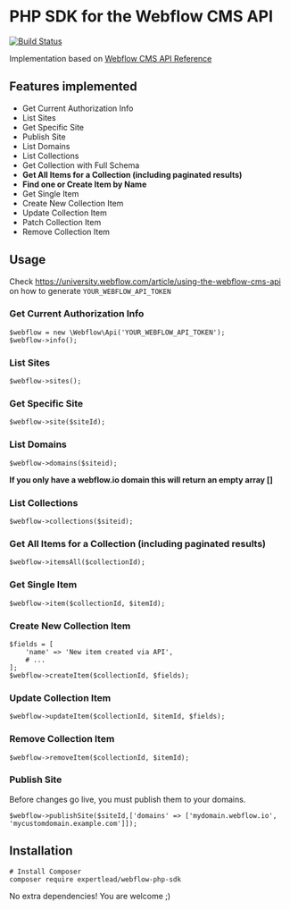 # PHP SDK for the Webflow CMS API

[![Build Status](https://travis-ci.com/expertlead/webflow-php-sdk.svg?branch=master)](https://travis-ci.com/expertlead/webflow-php-sdk)

Implementation based on [Webflow CMS API Reference](https://developers.webflow.com/#cms-api-reference)

## Features implemented
- Get Current Authorization Info
- List Sites
- Get Specific Site
- Publish Site
- List Domains
- List Collections
- Get Collection with Full Schema
- **Get All Items for a Collection (including paginated results)**
- **Find one or Create Item by Name**
- Get Single Item
- Create New Collection Item
- Update Collection Item
- Patch Collection Item
- Remove Collection Item

## Usage

Check https://university.webflow.com/article/using-the-webflow-cms-api on how to generate `YOUR_WEBFLOW_API_TOKEN`

### Get Current Authorization Info
```
$webflow = new \Webflow\Api('YOUR_WEBFLOW_API_TOKEN');
$webflow->info();
```

### List Sites
```
$webflow->sites();
```

### Get Specific Site
```
$webflow->site($siteId);
```

### List Domains
```
$webflow->domains($siteid);
```
__If you only have a webflow.io domain this will return an empty array []__


### List Collections
```
$webflow->collections($siteid);
```

### Get All Items for a Collection (including paginated results)
```
$webflow->itemsAll($collectionId);
```
### Get Single Item
```
$webflow->item($collectionId, $itemId);
```

### Create New Collection Item
```
$fields = [
    'name' => 'New item created via API',
    # ...
];
$webflow->createItem($collectionId, $fields);
```

### Update Collection Item
```
$webflow->updateItem($collectionId, $itemId, $fields);
```

### Remove Collection Item
```
$webflow->removeItem($collectionId, $itemId);
```

### Publish Site
Before changes go live, you must publish them to your domains.
```
$webflow->publishSite($siteId,['domains' => ['mydomain.webflow.io', 'mycustomdomain.example.com']]);
```



## Installation

```
# Install Composer
composer require expertlead/webflow-php-sdk
```
No extra dependencies! You are welcome ;)

